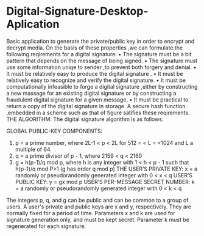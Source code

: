 # Digital-Signature-Desktop-Aplication
Basic application to generate the private/public key in order to encrypt and decrypt media.
On the basis of these properties ,we can formulate the following reqirements for a         digital signature:
•	The signature must be a bit pattern that depends on the message of being signed.
•	The signature must use some information uniqe to sender ,to prevent both forgery and denial.
•	It must be relatively easy to produce the digital signature .
•	It must be relatively easy to recognize and verify the digital signature.
•	It must be computationally infeasible to forge a digital signature ,either by constructing  a new massage for an existing digital signature or by constructing a fraudulent digital signature for a given message.
•	 It must be practical to return a copy of the digital signature in storage.
A secure hash function ,embedded in a scheme such as that of figure satifies these reqirements.
THE ALGORITHM:
The digital signature algorithm is as follows:

GLOBAL PUBLIC-KEY COMPONENTS:
1.	p = a prime number, where 2L-1 < p < 2L for 512 = < L = <1024 and L a multiple of 64
2.  q = a prime divisor of p - 1, where 2159 < q < 2160 
3.  g = h(p-1)/q mod p, where h is any integer with 1 < h < p - 1 such that h(p-1)/q mod P>1
(g has order q mod p)
THE   USER’S  PRIVATE KEY:
x = a randomly or pseudorandomly generated integer with 0 < x < q
USER’S   PUBLIC  KEY:
 y = gx mod p 
USER’S PER-MESSAGE SECRET NUMBER:
 k = a randomly or pseudorandomly generated integer with 0 < k < q 

The integers p, q, and g can be public and can be common to a group of users. A user's private and public keys are x and y, respectively. They are normally fixed for a period of time. Parameters x and k are used for signature generation only, and must be kept secret. Parameter k must be regenerated for each signature. 


